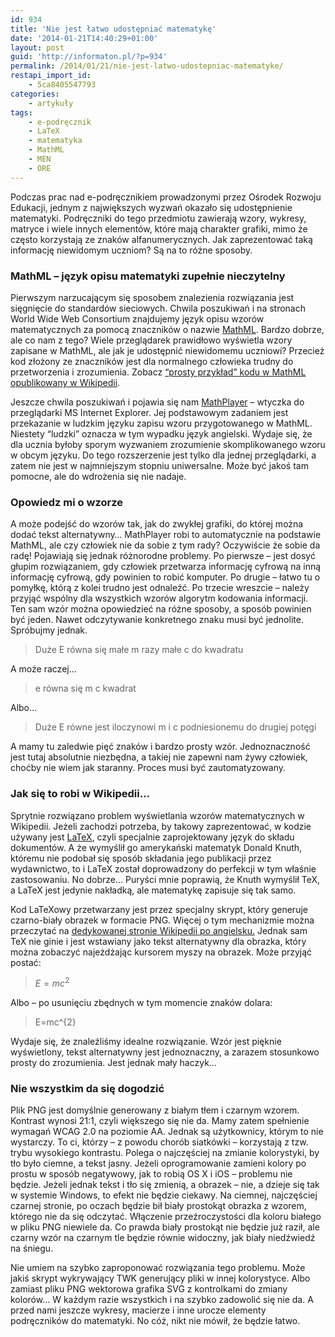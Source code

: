 ```yaml
---
id: 934
title: 'Nie jest łatwo udostępniać matematykę'
date: '2014-01-21T14:40:29+01:00'
layout: post
guid: 'http://informaton.pl/?p=934'
permalink: /2014/01/21/nie-jest-latwo-udostepniac-matematyke/
restapi_import_id:
    - 5ca8405547793
categories:
    - artykuły
tags:
    - e-podręcznik
    - LaTeX
    - matematyka
    - MathML
    - MEN
    - ORE
---
```


Podczas prac nad e-podręcznikiem prowadzonymi przez Ośrodek Rozwoju Edukacji, jednym z największych wyzwań okazało się udostępnienie matematyki. Podręczniki do tego przedmiotu zawierają wzory, wykresy, matryce i wiele innych elementów, które mają charakter grafiki, mimo że często korzystają ze znaków alfanumerycznych. Jak zaprezentować taką informację niewidomym uczniom? Są na to różne sposoby.

### MathML – język opisu matematyki zupełnie nieczytelny

Pierwszym narzucającym się sposobem znalezienia rozwiązania jest sięgnięcie do standardów sieciowych. Chwila poszukiwań i na stronach <span lang="en">World Wide Web Consortium</span> znajdujemy język opisu wzorów matematycznych za pomocą znaczników o nazwie [MathML](http://www.w3.org/Math/). Bardzo dobrze, ale co nam z tego? Wiele przeglądarek prawidłowo wyświetla wzory zapisane w MathML, ale jak je udostępnić niewidomemu uczniowi? Przecież kod złożony ze znaczników jest dla normalnego człowieka trudny do przetworzenia i zrozumienia. Zobacz [“prosty przykład” kodu w MathML opublikowany w Wikipedii](http://pl.wikipedia.org/wiki/MathML).

Jeszcze chwila poszukiwań i pojawia się nam [MathPlayer](http://www.dessci.com/en/products/mathplayer/) – wtyczka do przeglądarki MS Internet Explorer. Jej podstawowym zadaniem jest przekazanie w ludzkim języku zapisu wzoru przygotowanego w MathML. Niestety “ludzki” oznacza w tym wypadku język angielski. Wydaje się, że dla ucznia byłoby sporym wyzwaniem zrozumienie skomplikowanego wzoru w obcym języku. Do tego rozszerzenie jest tylko dla jednej przeglądarki, a zatem nie jest w najmniejszym stopniu uniwersalne. Może być jakoś tam pomocne, ale do wdrożenia się nie nadaje.

### Opowiedz mi o wzorze

A może podejść do wzorów tak, jak do zwykłej grafiki, do której można dodać tekst alternatywny… MathPlayer robi to automatycznie na podstawie MathML, ale czy człowiek nie da sobie z tym rady? Oczywiście że sobie da radę! Pojawiają się jednak różnorodne problemy. Po pierwsze – jest dosyć głupim rozwiązaniem, gdy człowiek przetwarza informację cyfrową na inną informację cyfrową, gdy powinien to robić komputer. Po drugie – łatwo tu o pomyłkę, którą z kolei trudno jest odnaleźć. Po trzecie wreszcie – należy przyjąć wspólny dla wszystkich wzorów algorytm kodowania informacji. Ten sam wzór można opowiedzieć na różne sposoby, a sposób powinien być jeden. Nawet odczytywanie konkretnego znaku musi być jednolite. Spróbujmy jednak.

> Duże E równa się małe m razy małe c do kwadratu

A może raczej…

> e równa się m c kwadrat

Albo…

> Duże E równe jest iloczynowi m i c podniesionemu do drugiej potęgi

A mamy tu zaledwie pięć znaków i bardzo prosty wzór. Jednoznaczność jest tutaj absolutnie niezbędna, a takiej nie zapewni nam żywy człowiek, choćby nie wiem jak staranny. Proces musi być zautomatyzowany.

### Jak się to robi w Wikipedii…

Sprytnie rozwiązano problem wyświetlania wzorów matematycznych w Wikipedii. Jeżeli zachodzi potrzeba, by takowy zaprezentować, w kodzie używany jest [LaTeX](http://www.latex-project.org/), czyli specjalnie zaprojektowany język do składu dokumentów. A że wymyślił go amerykański matematyk Donald Knuth, któremu nie podobał się sposób składania jego publikacji przez wydawnictwo, to i LaTeX został doprowadzony do perfekcji w tym właśnie zastosowaniu. No dobrze… Puryści mnie poprawią, że Knuth wymyślił TeX, a LaTeX jest jedynie nakładką, ale matematykę zapisuje się tak samo.

Kod LaTeXowy przetwarzany jest przez specjalny skrypt, który generuje czarno-biały obrazek w formacie PNG. Więcej o tym mechanizmie można przeczytać na [dedykowanej stronie Wikipedii po angielsku.](http://meta.wikimedia.org/wiki/Help:Formula#TeX) Jednak sam TeX nie ginie i jest wstawiany jako tekst alternatywny dla obrazka, który można zobaczyć najeżdżając kursorem myszy na obrazek. Może przyjąć postać:

> $E=mc^{2}$

Albo – po usunięciu zbędnych w tym momencie znaków dolara:

> E=mc^{2}

Wydaje się, że znaleźliśmy idealne rozwiązanie. Wzór jest pięknie wyświetlony, tekst alternatywny jest jednoznaczny, a zarazem stosunkowo prosty do zrozumienia. Jest jednak mały haczyk…

### Nie wszystkim da się dogodzić

Plik PNG jest domyślnie generowany z białym tłem i czarnym wzorem. Kontrast wynosi 21:1, czyli większego się nie da. Mamy zatem spełnienie wymagań WCAG 2.0 na poziomie AA. Jednak są użytkownicy, którym to nie wystarczy. To ci, którzy – z powodu chorób siatkówki – korzystają z tzw. trybu wysokiego kontrastu. Polega o najczęściej na zmianie kolorystyki, by tło było ciemne, a tekst jasny. Jeżeli oprogramowanie zamieni kolory po prostu w sposób negatywowy, jak to robią OS X i iOS – problemu nie będzie. Jeżeli jednak tekst i tło się zmienią, a obrazek – nie, a dzieje się tak w systemie Windows, to efekt nie będzie ciekawy. Na ciemnej, najczęściej czarnej stronie, po oczach będzie bił biały prostokąt obrazka z wzorem, którego nie da się odczytać. Włączenie przeźroczystości dla koloru białego w pliku PNG niewiele da. Co prawda biały prostokąt nie będzie już raził, ale czarny wzór na czarnym tle będzie równie widoczny, jak biały niedźwiedź na śniegu.

Nie umiem na szybko zaproponować rozwiązania tego problemu. Może jakiś skrypt wykrywający TWK generujący pliki w innej kolorystyce. Albo zamiast pliku PNG wektorowa grafika SVG z kontrolkami do zmiany kolorów… W każdym razie wszystkich i na szybko zadowolić się nie da. A przed nami jeszcze wykresy, macierze i inne urocze elementy podręczników do matematyki. No cóż, nikt nie mówił, że będzie łatwo.